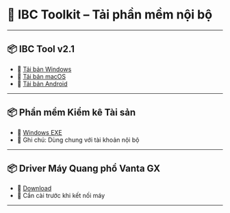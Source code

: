 # 🧰 IBC Toolkit – Tải phần mềm nội bộ

---

## 📦 IBC Tool v2.1
- 🔗 [Tải bản Windows](https://yourlink.com/ibc-win.exe)
- 🔗 [Tải bản macOS](https://yourlink.com/ibc-mac.dmg)
- 🔗 [Tải bản Android](https://yourlink.com/ibc.apk)

---

## 📦 Phần mềm Kiểm kê Tài sản
- 🔗 [Windows EXE](https://yourlink.com/kkiemke.exe)
- 📄 Ghi chú: Dùng chung với tài khoản nội bộ

---

## 📦 Driver Máy Quang phổ Vanta GX
- 🔗 [Download](https://yourlink.com/vanta-driver.zip)
- 📝 Cần cài trước khi kết nối máy

---
